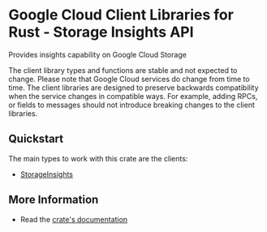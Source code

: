 # Google Cloud Client Libraries for Rust - Storage Insights API

<!-- Code generated by sidekick. DO NOT EDIT. -->


Provides insights capability on Google Cloud Storage

The client library types and functions are stable and not expected to change.
Please note that Google Cloud services do change from time to time. The client
libraries are designed to preserve backwards compatibility when the service
changes in compatible ways. For example, adding RPCs, or fields to messages
should not introduce breaking changes to the client libraries.

## Quickstart

The main types to work with this crate are the clients:

- [StorageInsights]

## More Information

- Read the [crate's documentation](https://docs.rs/google-cloud-storageinsights-v1/latest/google-cloud-storageinsights-v1)

[StorageInsights]: https://docs.rs/google-cloud-storageinsights-v1/latest/google_cloud_storageinsights_v1/client/struct.StorageInsights.html
